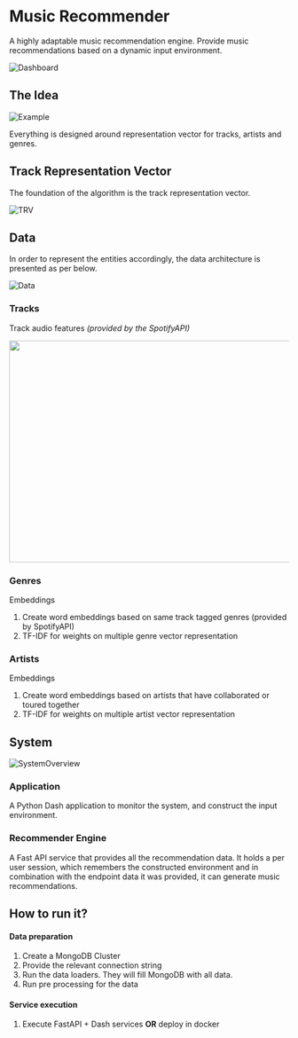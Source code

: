 # Music Recommender
A highly adaptable music recommendation engine. Provide music recommendations based on a dynamic input environment.

![Dashboard](docs/app_main_page.png)

## The Idea

![Example](docs/example.png)


Everything is designed around representation vector for tracks, artists and genres.


## Track Representation Vector
The foundation of the algorithm is the track representation vector.

![TRV](docs/track_representation_vector.png)

## Data
In order to represent the entities accordingly, the data architecture is presented as per below.

![Data](docs/input_data.png)

### Tracks
Track audio features 
*(provided by the SpotifyAPI)*

<img style="align: center;" src="docs/track_audio_features.png" width="800" height="400">

### Genres
Embeddings
1. Create word embeddings based on same track tagged genres (provided by SpotifyAPI)
2. TF-IDF for weights on multiple genre vector representation

### Artists
Embeddings
1. Create word embeddings based on artists that have collaborated or toured together
2. TF-IDF for weights on multiple artist vector representation

## System

![SystemOverview](docs/system_overview.png)

### Application

A Python Dash application to monitor the system, and construct the input environment.

### Recommender Engine

A Fast API service that provides all the recommendation data. It holds a per user session, which remembers the constructed environment and in combination with the endpoint data it was provided, it can generate music recommendations.

## How to run it?

#### Data preparation
1. Create a MongoDB Cluster
2. Provide the relevant connection string
3. Run the data loaders. They will fill MongoDB with all data.
4. Run pre processing for the data

#### Service execution
1. Execute FastAPI + Dash services **OR** deploy in docker
